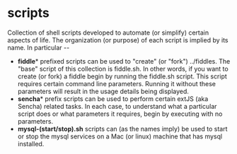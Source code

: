 scripts
=====

Collection of shell scripts developed to automate (or simplify) certain aspects of life.  The organization (or purpose) of each 
script is implied by its name.  In particular --
    
*   **fiddle*** prefixed scripts can be used to "create" (or "fork") ../fiddles.  The "base" script
    of this collection is fiddle.sh.  In other words, if you want to create (or fork) a 
    fiddle begin by running the fiddle.sh script.  This script requires certain command line parameters.
    Running it without these parameters will result in the usage details being displayed.
*   **sencha*** prefix scripts can be used to perform certain extJS (aka Sencha) related tasks. In 
    each case, to understand what a particular script does or what parameters it requires, begin
    by executing with no parameters.
*   **mysql-(start/stop).sh** scripts can (as the names imply) be used to start or stop the mysql services
    on a Mac (or linux) machine that has mysql installed.
    
    
